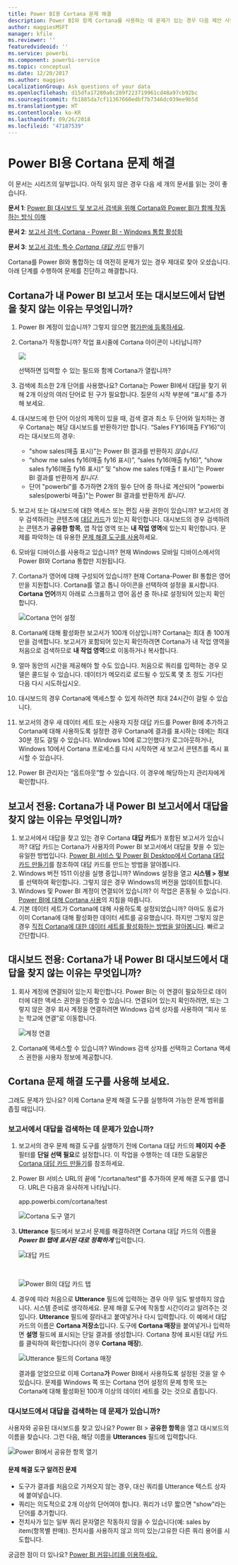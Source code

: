 ```yaml
---
title: Power BI용 Cortana 문제 해결
description: Power BI와 함께 Cortana를 사용하는 데 문제가 있는 경우 다음 제안 사항을 시도해 보세요.
author: maggiesMSFT
manager: kfile
ms.reviewer: ''
featuredvideoid: ''
ms.service: powerbi
ms.component: powerbi-service
ms.topic: conceptual
ms.date: 12/20/2017
ms.author: maggies
LocalizationGroup: Ask questions of your data
ms.openlocfilehash: d15dfa17280a8c289f223719961cd48a97cb92bc
ms.sourcegitcommit: fb1885da7cf11367660edbf7b7346dc039ee9b5d
ms.translationtype: HT
ms.contentlocale: ko-KR
ms.lasthandoff: 09/26/2018
ms.locfileid: "47187539"
---
```

# <a name="troubleshoot-cortana-for-power-bi"></a>Power BI용 Cortana 문제 해결
이 문서는 시리즈의 일부입니다. 아직 읽지 않은 경우 다음 세 개의 문서를 읽는 것이 좋습니다.

**문서 1**: [Power BI 대시보드 및 보고서 검색을 위해 Cortana와 Power BI가 함께 작동하는 방식 이해](service-cortana-intro.md)

**문서 2**: [보고서 검색: Cortana - Power BI - Windows 통합 활성화](service-cortana-enable.md)

**문서 3**: [보고서 검색: 특수 *Cortana 대답 카드*](service-cortana-answer-cards.md) 만들기

Cortana를 Power BI와 통합하는 데 여전히 문제가 있는 경우 제대로 찾아 오셨습니다. 아래 단계를 수행하여 문제를 진단하고 해결합니다.

## <a name="why-doesnt-cortana-find-answers-from-my-power-bi-reports-or-dashboards"></a>Cortana가 내 Power BI 보고서 또는 대시보드에서 답변을 찾지 않는 이유는 무엇입니까?
1. Power BI 계정이 있습니까?  그렇지 않으면 [평가판에 등록하세요](https://powerbi.microsoft.com/get-started/).
2. Cortana가 작동합니까?  작업 표시줄에 Cortana 아이콘이 나타납니까?

    ![](media/service-cortana-troubleshoot/power-bi-cortana-icon.png)

    선택하면 입력할 수 있는 필드와 함께 Cortana가 열립니까?
3. 검색에 최소한 2개 단어를 사용했나요? Cortana는 Power BI에서 대답을 찾기 위해 2개 이상의 여러 단어로 된 구가 필요합니다. 질문의 시작 부분에 “표시”를 추가해 보세요.
4. 대시보드에 한 단어 이상의 제목이 있을 때, 검색 결과 최소 두 단어와 일치하는 경우 Cortana는 해당 대시보드를 반환하기만 합니다. “Sales FY16(매출 FY16)”이라는 대시보드의 경우:

   * "show sales(매출 표시)"는 Power BI 결과를 반환하지 *않습니다*.   
   * “show me sales fy16(매출 fy16 표시)”, “sales fy16(매출 fy16)”, “show sales fy16(매출 fy16 표시)” 및 “show me sales f(매출 f 표시)”는 Power BI 결과를 반환하게 *됩니다*.    
   * 단어 "powerbi"를 추가하면 2개의 필수 단어 중 하나로 계산되어 "powerbi sales(powerbi 매출)"는 Power BI 결과를 반환하게 *됩니다*.
5. 보고서 또는 대시보드에 대한 액세스 또는 편집 사용 권한이 있습니까? 보고서의 경우 검색하려는 콘텐츠에 [대답 카드](service-cortana-answer-cards.md)가 있는지 확인합니다.  대시보드의 경우 검색하려는 콘텐츠가 **공유한 항목**, 앱 작업 영역 또는 **내 작업 영역**에 있는지 확인합니다. 문제를 파악하는 데 유용한 [문제 해결 도구를 사용](#try-the-cortana-troubleshooting-tool)하세요.
6. 모바일 디바이스를 사용하고 있습니까?  현재 Windows 모바일 디바이스에서의 Power BI와 Cortana 통합만 지원됩니다.
7. Cortana가 영어에 대해 구성되어 있습니까?  현재 Cortana-Power BI 통합은 영어만을 지원합니다. Cortana를 열고 톱니 아이콘을 선택하여 설정을 표시합니다. **Cortana 언어**까지 아래로 스크롤하고 영어 옵션 중 하나로 설정되어 있는지 확인합니다.

   ![Cortana 언어 설정](media/service-cortana-troubleshoot/power-bi-cortana-language.png)
8. Cortana에 대해 활성화한 보고서가 100개 이상입니까?  Cortana는 최대 총 100개만을 검색합니다.  보고서가 포함되어 있는지 확인하려면 Cortana가 내 작업 영역을 처음으로 검색하므로 **내 작업 영역**으로 이동하거나 복사합니다.
9. 얼마 동안의 시간을 제공해야 할 수도 있습니다. 처음으로 쿼리를 입력하는 경우 모델은 콜드일 수 있습니다.  데이터가 메모리로 로드될 수 있도록 몇 초 정도 기다린 다음 다시 시도하십시오.
10. 대시보드의 경우 Cortana에 액세스할 수 있게 하려면 최대 24시간이 걸릴 수 있습니다.    
11. 보고서의 경우 새 데이터 세트 또는 사용자 지정 대답 카드를 Power BI에 추가하고 Cortana에 대해 사용하도록 설정한 경우 Cortana에 결과를 표시하는 데에는 최대 30분 정도 걸릴 수 있습니다. Windows 10에 로그인했다가 로그아웃하거나, Windows 10에서 Cortana 프로세스를 다시 시작하면 새 보고서 콘텐츠를 즉시 표시할 수 있습니다.  
12. Power BI 관리자는 “옵트아웃”할 수 있습니다. 이 경우에 해당하는지 관리자에게 확인합니다.

## <a name="reports-only-why-doesnt-cortana-find-answers-from-my-power-bi-reports"></a>보고서 전용: Cortana가 내 Power BI 보고서에서 대답을 찾지 않는 이유는 무엇입니까?
1. 보고서에서 대답을 찾고 있는 경우 Cortana **대답 카드**가 포함된 보고서가 있습니까? 대답 카드는 Cortana가 사용자의 Power BI 보고서에서 대답을 찾을 수 있는 유일한 방법입니다.  [Power BI 서비스 및 Power BI Desktop에서 Cortana 대답 카드 만들기](service-cortana-answer-cards.md)를 참조하여 대답 카드를 만드는 방법을 알아봅니다.
2. Windows 버전 1511 이상을 실행 중입니까?  Windows 설정을 열고 **시스템 > 정보**를 선택하여 확인합니다. 그렇지 않은 경우 Windows의 버전을 업데이트합니다.
3. Windows 및 Power BI 계정이 연결되어 있습니까? 이 작업은 혼동될 수 있습니다. [Power BI에 대해 Cortana 사용](service-cortana-enable.md#add-your-power-bi-credentials-to-windows)의 지침을 따릅니다.
4. 기본 데이터 세트가 Cortana에 대해 사용하도록 설정되었습니까? 아마도 동료가 이미 Cortana에 대해 활성화한 데이터 세트를 공유했습니다. 하지만 그렇지 않은 경우 [직접 Cortana에 대한 데이터 세트를 활성화하는 방법을 알아봅니다](service-cortana-enable.md). 빠르고 간단합니다.

## <a name="dashboards-only-why-doesnt-cortana-find-answers-from-my-power-bi-dashboards"></a>대시보드 전용: Cortana가 내 Power BI 대시보드에서 대답을 찾지 않는 이유는 무엇입니까?
1. 회사 계정에 연결되어 있는지 확인합니다. Power BI는 이 연결이 필요하므로 데이터에 대한 액세스 권한을 인증할 수 있습니다. 연결되어 있는지 확인하려면, 또는 그렇지 않은 경우 회사 계정을 연결하려면 Windows 검색 상자를 사용하여 “회사 또는 학교에 연결”로 이동합니다.  

    ![계정 연결](media/service-cortana-troubleshoot/power-bi-cortana-connect.png)
2. Cortana에 액세스할 수 있습니까? Windows 검색 상자를 선택하고 Cortana 액세스 권한을 사용자 정보에 제공합니다.

## <a name="try-the-cortana-troubleshooting-tool"></a>Cortana 문제 해결 도구를 사용해 보세요.
그래도 문제가 있나요?  이제 Cortana 문제 해결 도구를 실행하여 가능한 문제 범위를 좁힐 때입니다.

### <a name="having-trouble-retrieving-answers-from-a-report"></a>보고서에서 대답을 검색하는 데 문제가 있습니까?
1. 보고서의 경우 문제 해결 도구를 실행하기 전에 Cortana 대답 카드의 **페이지 수준** 필터를 **단일 선택 필요**로 설정합니다. 이 작업을 수행하는 데 대한 도움말은 [Cortana 대답 카드 만들기](service-cortana-answer-cards.md)를 참조하세요.
2. Power BI 서비스 URL의 끝에 "/cortana/test"를 추가하여 문제 해결 도구를 엽니다. URL은 다음과 유사하게 나타납니다.

   app.powerbi.com/cortana/test

   ![Cortana 도구 열기](media/service-cortana-troubleshoot/power-bi-cortana-tool2.png)
3. **Utterance** 필드에서 보고서 문제를 해결하려면 Cortana 대답 카드의 이름을 ***Power BI 탭에 표시된 대로 정확하게*** 입력합니다.

   ![대답 카드](media/service-cortana-troubleshoot/power-bi-answer-card-new.png)

   </br>

   ![Power BI의 대답 카드 탭](media/service-cortana-troubleshoot/power-bi-answer-card2.png)
4. 경우에 따라 처음으로 **Utterance** 필드에 입력하는 경우 아무 일도 발생하지 않습니다. 시스템 준비로 생각하세요. 문제 해결 도구에 작동할 시간이라고 알려주는 것입니다. **Utterance** 필드에 잘라내고 붙여넣거나 다시 입력합니다. 이 예에서 대답 카드의 이름은 **Cortana 저장소**입니다. 도구에 **Cortana 매장**을 붙여넣거나 입력하면 **설명** 필드에 표시되는 단일 결과를 생성합니다. Cortana 창에 표시된 대답 카드를 클릭하여 확인합니다(이 경우 **Cortana 매장**).

   ![Utterance 필드의 Cortana 매장](media/service-cortana-troubleshoot/power-bi-utterance.png)

   결과를 얻었으므로 이제 Cortana**가** Power BI에서 사용하도록 설정된 것을 알 수 있습니다. 문제를 Windows 쪽 또는 Cortana 언어 설정의 문제 항목 또는 Cortana에 대해 활성화된 100개 이상의 데이터 세트를 갖는 것으로 좁힙니다.

### <a name="having-trouble-retrieving-answers-from-a-dashboard"></a>대시보드에서 대답을 검색하는 데 문제가 있습니까?
사용자와 공유된 대시보드를 찾고 있나요?  Power BI > **공유한 항목**을 열고 대시보드의 이름을 찾습니다.  그런 다음, 해당 이름을 **Utterances** 필드에 입력합니다.

![Power BI에서 공유한 항목 열기](media/service-cortana-troubleshoot/power-bi-cortana-shared-with-me.png)


#### <a name="troubleshooting-tool-known-issues"></a>문제 해결 도구 알려진 문제
* 도구가 결과를 처음으로 가져오지 않는 경우, 대신 쿼리를 Utterance 텍스트 상자에 붙여넣습니다.
* 쿼리는 의도적으로 2개 이상의 단어여야 합니다.  쿼리가 너무 짧으면 "show"라는 단어를 추가합니다.
* 전치사가 있는 일부 쿼리 문자열은 작동하지 않을 수 있습니다(예: sales by item(항목별 판매)). 전치사를 사용하지 않고 의미 있는/고유한 다른 쿼리 용어를 시도합니다.

궁금한 점이 더 있나요? [Power BI 커뮤니티를 이용하세요.](http://community.powerbi.com/)
